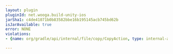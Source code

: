 ```yaml
---
layout: plugin
pluginId: net.wooga.build-unity-ios
jarSha1: c4de41071b0b83582bbe16b195145acb745bd62b
isJarAvailable: true
error: NONE
violations:
- {name: org/gradle/api/internal/file/copy/CopyAction, type: internal-api-usage}

---
```


